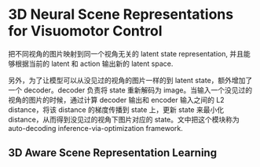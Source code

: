 # 3D Neural Scene Representations for Visuomotor Control
把不同视角的图片映射到同一个视角无关的 latent state representation, 并且能够根据当前的 latent 和 action 输出新的 latent space.

另外，为了让模型可以从没见过的视角的图片一样的到 latent state，额外增加了一个 decoder。decoder 负责将 state 重新解码为 image。当输入一个没见过的视角的图片的时候，通过计算 decoder 输出和 encoder 输入之间的 L2 distance，将该 distance 的梯度传播到 state 上，更新 state 来最小化 distance，从而得到没见过的视角下图片对应的 state。文中把这个模块称为 auto-decoding inference-via-optimization framework.

## 3D Aware Scene Representation Learning

